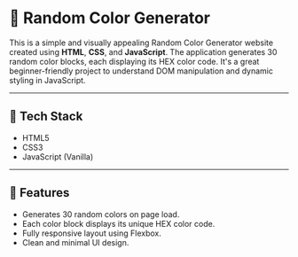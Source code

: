 # 🎨 Random Color Generator

This is a simple and visually appealing Random Color Generator website created using **HTML**, **CSS**, and **JavaScript**. The application generates 30 random color blocks, each displaying its HEX color code. It's a great beginner-friendly project to understand DOM manipulation and dynamic styling in JavaScript.

---

## 🔧 Tech Stack

- HTML5
- CSS3
- JavaScript (Vanilla)

---

## 🚀 Features

- Generates 30 random colors on page load.
- Each color block displays its unique HEX color code.
- Fully responsive layout using Flexbox.
- Clean and minimal UI design.
